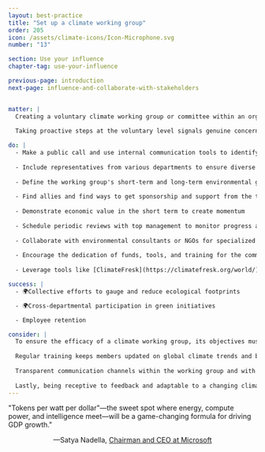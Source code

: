 ```yaml
---
layout: best-practice
title: "Set up a climate working group"
order: 205
icon: /assets/climate-icons/Icon-Microphone.svg
number: "13"

section: Use your influence
chapter-tag: use-your-influence

previous-page: introduction
next-page: influence-and-collaborate-with-stakeholders


matter: |
  Creating a voluntary climate working group or committee within an organization demonstrates a grassroots commitment to sustainability. Driven by passionate individuals, these initiatives serve as catalysts for environmental action, advocating for meaningful measures and aligning efforts with broader climate goals.
  
  Taking proactive steps at the voluntary level signals genuine concern, inspires broader organizational change, and can help convince management that sustainability matters to employees.

do: |
  - Make a public call and use internal communication tools to identify other peers interested
  
  - Include representatives from various departments to ensure diverse insights based on expertise and backgrounds
  
  - Define the working group's short-term and long-term environmental goals with a realistic action plan
  
  - Find allies and find ways to get sponsorship and support from the top management
  
  - Demonstrate economic value in the short term to create momentum
  
  - Schedule periodic reviews with top management to monitor progress and recalibrate objectives
  
  - Collaborate with environmental consultants or NGOs for specialized insights
  
  - Encourage the dedication of funds, tools, and training for the committee's operations
  
  - Leverage tools like [ClimateFresk](https://climatefresk.org/world/) or [2Tonnes](https://en.2tonnes.org/) for climate education and awareness

success: |
  - 🌍Collective efforts to gauge and reduce ecological footprints

  - 🌍Cross-departmental participation in green initiatives

  - Employee retention

consider: |
  To ensure the efficacy of a climate working group, its objectives must align with the company’s broader mission and values. The company’s actions are then influenced by the working group. 
  
  Regular training keeps members updated on global climate trends and best practices. The working group may not have all the answers, therefore their actions should be focused on  exploration, critique, discussion, and encouraging the organization to adopt a growth mindset. 
  
  Transparent communication channels within the working group and with the broader organization are paramount. By celebrating milestones, even small ones, the group can maintain momentum and inspire broader organizational commitment.
  
  Lastly, being receptive to feedback and adaptable to a changing climate ecosystem ensures the working group remains relevant and impactful.
---
```


<div class="bigquote">
  <span class="highlight">"Tokens per watt per dollar"—the sweet spot where energy, compute power, and intelligence meet—will be a game-changing formula for driving GDP growth."</span>
</div>

<p style="text-align:center;">—Satya Nadella, <a href="https://www.linkedin.com/in/satyanadella?miniProfileUrn=urn%3Ali%3Afsd_profile%3AACoAAAEkwwAB9KEc2TrQgOLEQ-vzRyZeCDyc6DQ">Chairman and CEO at Microsoft</a></p>
